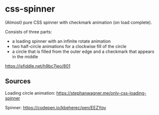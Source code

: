 # css-spinner
(Almost) pure CSS spinner with checkmark animation (on load complete).

Consists of three parts:
- a loading spinner with an infinite rotate animation
- two half-circle animations for a clockwise fill of the circle
- a circle that is filled from the outer edge and a checkmark that appears in the middle

https://jsfiddle.net/h9bc7jeo/801

## Sources
Loading circle animation:
https://stephanwagner.me/only-css-loading-spinner

Spinner:
https://codepen.io/kbeherec/pen/EEZYqv
